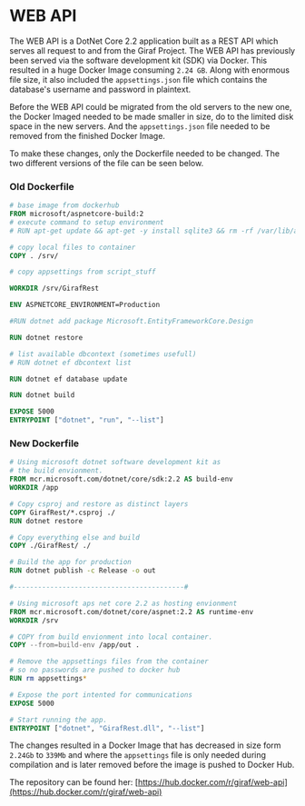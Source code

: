 # WEB API

The WEB API is a DotNet Core 2.2 application built as a REST API which serves all
request to and from the Giraf Project. The WEB API has previously been served via
the software development kit (SDK) via Docker.  This resulted in a huge Docker Image
consuming `2.24 GB`. Along with enormous file size, it also included the `appsettings.json`
file which contains the database's username and password in plaintext.

Before the WEB API could be migrated from the old servers to the new one, the Docker
Imaged needed to be made smaller in size, do to the limited disk space in the new
servers. And the `appsettings.json` file needed to be removed from the finished
Docker Image.

To make these changes, only the Dockerfile needed to be changed. The two different
versions of the file can be seen below.

### Old Dockerfile

```dockerfile
# base image from dockerhub
FROM microsoft/aspnetcore-build:2
# execute command to setup environment
# RUN apt-get update && apt-get -y install sqlite3 && rm -rf /var/lib/apt/lists/*

# copy local files to container
COPY . /srv/

# copy appsettings from script_stuff

WORKDIR /srv/GirafRest

ENV ASPNETCORE_ENVIRONMENT=Production

#RUN dotnet add package Microsoft.EntityFrameworkCore.Design

RUN dotnet restore

# list available dbcontext (sometimes usefull)
# RUN dotnet ef dbcontext list

RUN dotnet ef database update

RUN dotnet build

EXPOSE 5000
ENTRYPOINT ["dotnet", "run", "--list"]
```

### New Dockerfile

```dockerfile
# Using microsoft dotnet software development kit as
# the build envionment.
FROM mcr.microsoft.com/dotnet/core/sdk:2.2 AS build-env
WORKDIR /app

# Copy csproj and restore as distinct layers
COPY GirafRest/*.csproj ./
RUN dotnet restore

# Copy everything else and build
COPY ./GirafRest/ ./

# Build the app for production
RUN dotnet publish -c Release -o out

#------------------------------------------#

# Using microsoft aps net core 2.2 as hosting envionment
FROM mcr.microsoft.com/dotnet/core/aspnet:2.2 AS runtime-env
WORKDIR /srv

# COPY from build envionment into local container.
COPY --from=build-env /app/out .

# Remove the appsettings files from the container
# so no passwords are pushed to docker hub
RUN rm appsettings*

# Expose the port intented for communications
EXPOSE 5000

# Start running the app.
ENTRYPOINT ["dotnet", "GirafRest.dll", "--list"]
```

The changes resulted in a Docker Image that has decreased in size form `2.24Gb`
to `339Mb` and where the `appsettings` file is only needed during compilation and
is later removed before the image is pushed to Docker Hub.

The repository can be found her: [https://hub.docker.com/r/giraf/web-api](https://hub.docker.com/r/giraf/web-api)
